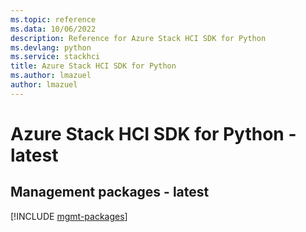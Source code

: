 ```yaml
---
ms.topic: reference
ms.data: 10/06/2022
description: Reference for Azure Stack HCI SDK for Python
ms.devlang: python
ms.service: stackhci
title: Azure Stack HCI SDK for Python
ms.author: lmazuel
author: lmazuel
---
```

# Azure Stack HCI SDK for Python - latest

## Management packages - latest
[!INCLUDE [mgmt-packages](stack-hci-mgmt-index.md)]